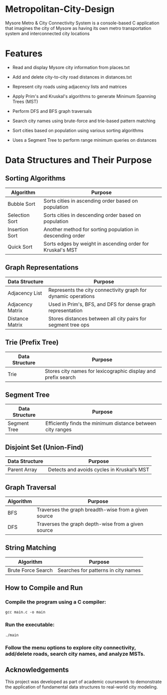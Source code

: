 # Metropolitan-City-Design
Mysore Metro & City Connectivity System is a console-based C application that imagines the city of Mysore as having its own metro transportation system and interconnected city locations

# Features
- Read and display Mysore city information from places.txt

- Add and delete city-to-city road distances in distances.txt

- Represent city roads using adjacency lists and matrices

- Apply Prim's and Kruskal's algorithms to generate Minimum Spanning Trees (MST)

- Perform DFS and BFS graph traversals

- Search city names using brute-force and trie-based pattern matching

- Sort cities based on population using various sorting algorithms

- Uses a Segment Tree to perform range minimum queries on distances

# Data Structures and Their Purpose
## Sorting Algorithms
| Algorithm      | Purpose                                                    |
| -------------- | ---------------------------------------------------------- |
| Bubble Sort    | Sorts cities in ascending order based on population        |
| Selection Sort | Sorts cities in descending order based on population       |
| Insertion Sort | Another method for sorting population in descending order  |
| Quick Sort     | Sorts edges by weight in ascending order for Kruskal's MST |

## Graph Representations
| Data Structure   | Purpose                                                       |
| ---------------- | ------------------------------------------------------------- |
| Adjacency List   | Represents the city connectivity graph for dynamic operations |
| Adjacency Matrix | Used in Prim's, BFS, and DFS for dense graph representation   |
| Distance Matrix  | Stores distances between all city pairs for segment tree ops  |

## Trie (Prefix Tree)
| Data Structure | Purpose                                                       |
| -------------- | ------------------------------------------------------------- |
| Trie           | Stores city names for lexicographic display and prefix search |

## Segment Tree
| Data Structure | Purpose                                                    |
| -------------- | ---------------------------------------------------------- |
| Segment Tree   | Efficiently finds the minimum distance between city ranges |

## Disjoint Set (Union-Find)
| Data Structure | Purpose                                    |
| -------------- | ------------------------------------------ |
| Parent Array   | Detects and avoids cycles in Kruskal’s MST |

## Graph Traversal
| Algorithm | Purpose                                              |
| --------- | ---------------------------------------------------- |
| BFS       | Traverses the graph breadth-wise from a given source |
| DFS       | Traverses the graph depth-wise from a given source   |

## String Matching
| Algorithm          | Purpose                             |
| ------------------ | ----------------------------------- |
| Brute Force Search | Searches for patterns in city names |

## How to Compile and Run
### Compile the program using a C compiler:
```gcc main.c -o main```

### Run the executable:
```./main```

### Follow the menu options to explore city connectivity, add/delete roads, search city names, and analyze MSTs.

## Acknowledgements
This project was developed as part of academic coursework to demonstrate the application of fundamental data structures to real-world city modeling.
